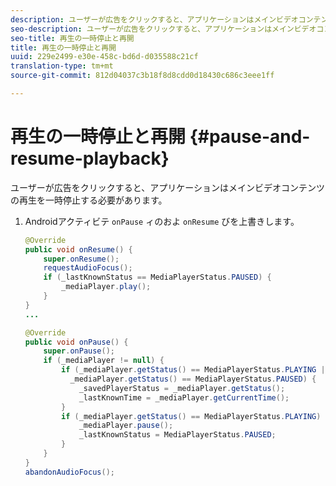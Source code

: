 ```yaml
---
description: ユーザーが広告をクリックすると、アプリケーションはメインビデオコンテンツの再生を一時停止する必要があります。
seo-description: ユーザーが広告をクリックすると、アプリケーションはメインビデオコンテンツの再生を一時停止する必要があります。
seo-title: 再生の一時停止と再開
title: 再生の一時停止と再開
uuid: 229e2499-e30e-458c-bd6d-d035588c21cf
translation-type: tm+mt
source-git-commit: 812d04037c3b18f8d8cdd0d18430c686c3eee1ff

---
```



# 再生の一時停止と再開 {#pause-and-resume-playback}

ユーザーが広告をクリックすると、アプリケーションはメインビデオコンテンツの再生を一時停止する必要があります。

1. Androidアクティビテ `onPause` ィのおよ `onResume` びを上書きします。

   ```java
   @Override 
   public void onResume() { 
       super.onResume(); 
       requestAudioFocus(); 
       if (_lastKnownStatus == MediaPlayerStatus.PAUSED) { 
           _mediaPlayer.play(); 
       } 
   } 
   ... 
   
   @Override 
   public void onPause() { 
       super.onPause(); 
       if (_mediaPlayer != null) { 
           if (_mediaPlayer.getStatus() == MediaPlayerStatus.PLAYING || 
             _mediaPlayer.getStatus() == MediaPlayerStatus.PAUSED) { 
               _savedPlayerStatus = _mediaPlayer.getStatus(); 
               _lastKnownTime = _mediaPlayer.getCurrentTime(); 
           } 
           if (_mediaPlayer.getStatus() == MediaPlayerStatus.PLAYING) { 
               _mediaPlayer.pause(); 
               _lastKnownStatus = MediaPlayerStatus.PAUSED; 
           } 
       } 
   } 
   abandonAudioFocus(); 
   ```

